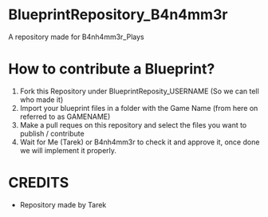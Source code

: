 # BlueprintRepository_B4n4mm3r
A repository made for B4nh4mm3r_Plays


# How to contribute a Blueprint?
1. Fork this Repository under BlueprintReposity_USERNAME (So we can tell who made it)
2. Import your blueprint files in a folder with the Game Name (from here on referred to as GAMENAME)
3. Make a pull reques on this repository and select the files you want to publish / contribute
4. Wait for Me (Tarek) or B4nh4mm3r to check it and approve it, once done we will implement it properly.


# CREDITS
- Repository made by Tarek
